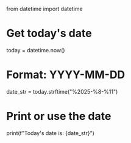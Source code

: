 from datetime import datetime

# Get today's date
today = datetime.now()

# Format: YYYY-MM-DD
date_str = today.strftime("%2025-%8-%11")

# Print or use the date
print(f"Today's date is: {date_str}")
